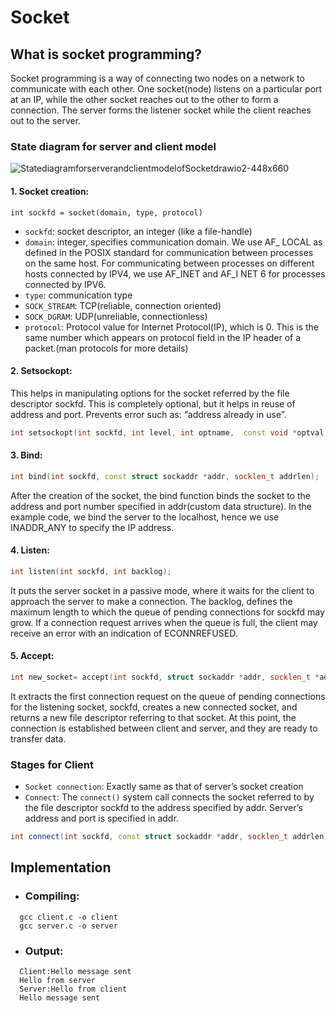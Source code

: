 # Socket


## What is socket programming?

Socket programming is a way of connecting two nodes on a network to communicate with each other. One socket(node) listens on a particular port at an IP, while the other socket reaches out to the other to form a connection. The server forms the listener socket while the client reaches out to the server.

### State diagram for server and client model

![StatediagramforserverandclientmodelofSocketdrawio2-448x660](https://user-images.githubusercontent.com/100533325/221640613-b55a2d93-a244-4f69-ab07-5deb90088e27.png)

#### 1. Socket creation:

```
int sockfd = socket(domain, type, protocol)
```

- ```sockfd```: socket descriptor, an integer (like a file-handle)
- ```domain```: integer, specifies communication domain. We use AF_ LOCAL as defined in the POSIX standard for communication between processes on the same host. For communicating between processes on different hosts connected by IPV4, we use AF_INET and AF_I NET 6 for processes connected by IPV6.
- ```type```: communication type
- ```SOCK_STREAM```: TCP(reliable, connection oriented)
- ```SOCK_DGRAM```: UDP(unreliable, connectionless)
- ```protocol```: Protocol value for Internet Protocol(IP), which is 0. This is the same number which appears on protocol field in the IP header of a packet.(man protocols for more details)

#### 2. Setsockopt:

This helps in manipulating options for the socket referred by the file descriptor sockfd. This is completely optional, but it helps in reuse of address and port. Prevents error such as: “address already in use”.

```cpp
int setsockopt(int sockfd, int level, int optname,  const void *optval, socklen_t optlen);
```

#### 3. Bind:

```cpp
int bind(int sockfd, const struct sockaddr *addr, socklen_t addrlen);
```

After the creation of the socket, the bind function binds the socket to the address and port number specified in addr(custom data structure). In the example code, we bind the server to the localhost, hence we use INADDR_ANY to specify the IP address.

#### 4. Listen:

```cpp
int listen(int sockfd, int backlog);
```

It puts the server socket in a passive mode, where it waits for the client to approach the server to make a connection. The backlog, defines the maximum length to which the queue of pending connections for sockfd may grow. If a connection request arrives when the queue is full, the client may receive an error with an indication of ECONNREFUSED.

#### 5. Accept:

```cpp
int new_socket= accept(int sockfd, struct sockaddr *addr, socklen_t *addrlen);
```

It extracts the first connection request on the queue of pending connections for the listening socket, sockfd, creates a new connected socket, and returns a new file descriptor referring to that socket. At this point, the connection is established between client and server, and they are ready to transfer data.

### Stages for Client

- ```Socket connection```: Exactly same as that of server’s socket creation
- ```Connect```: The ```connect()``` system call connects the socket referred to by the file descriptor sockfd to the address specified by addr. Server’s address and port is specified in addr.

```cpp
int connect(int sockfd, const struct sockaddr *addr, socklen_t addrlen);
```

## Implementation

- ### Compiling:
```
  gcc client.c -o client
  gcc server.c -o server
```
- ### Output:
```
  Client:Hello message sent
  Hello from server
  Server:Hello from client
  Hello message sent
```
